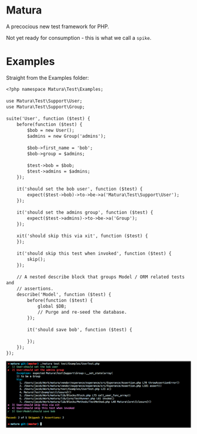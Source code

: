 Matura
======

A precocious new test framework for PHP.

Not yet ready for consumption - this is what we call a `spike`.

Examples
========

Straight from the Examples folder:

```
<?php namespace Matura\Test\Examples;

use Matura\Test\Support\User;
use Matura\Test\Support\Group;

suite('User', function ($test) {
    before(function ($test) {
        $bob = new User();
        $admins = new Group('admins');

        $bob->first_name = 'bob';
        $bob->group = $admins;

        $test->bob = $bob;
        $test->admins = $admins;
    });

    it('should set the bob user', function ($test) {
        expect($test->bob)->to->be->a('Matura\Test\Support\User');
    });

    it('should set the admins group', function ($test) {
        expect($test->admins)->to->be->a('Group');
    });

    xit('should skip this via xit', function ($test) {
    });

    it('should skip this test when invoked', function ($test) {
        skip();
    });

    // A nested describe block that groups Model / ORM related tests and
    // assertions.
    describe('Model', function ($test) {
        before(function ($test) {
            global $DB;
            // Purge and re-seed the database.
        });

        it('should save bob', function ($test) {

        });
    });
});
```

![Matura Shell Output](docs/sample_shell_output.png)
